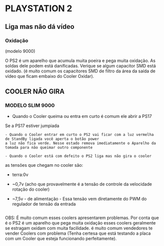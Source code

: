 # PLAYSTATION 2


## Liga mas não dá vídeo

### Oxidação

(modelo 9000)

O PS2 é um aparelho que acumula muita poeira e pega muita oxidação. As soldas dele podem está danificadas. Verique se algum capacitor SMD está oxidado. (é muito comum os capacitores SMD de filtro da área da saída de vídeo que ficam embaixo do Cooler Oxidar).


## COOLER NÃO GIRA

### MODELO SLIM 9000

- Quando o Cooler queima ou entra em curto é comum ele abrir a PS17 


Se a PS17 estiver jumpiada
```
- Quando o Cooler entrar em curto o PS2 vai ficar com a luz vermelha de StandBy ligada você aperta o botão power
a luz não fica verde. Nesse estado remova imediatamente o Aparelho da tomada para não queimar outro componente

- Quando o Cooler está com defeito o PS2 liga mas não gira o cooler
```

as tensões que chegam no cooler são:

- terra:0v

- ~0,7v (acho que provavelmente é a tensão de controle da velocidade rotação do cooler)

- ~7,5v - de alimentação - Essa tensão vem diretamente do PWM do regulador de tensão da entrada

<img>


OBS: É muito comum esses coolers apresentarem problemas. Por conta que é o PS2 é um aparelho que pega muita oxidação esses coolers geralmente se estragam oxidam com muita facilidade. é muito comum vendedores te vender Coolers com problema (Tenha certesa que está testando a placa com um Cooler que esteja funcionando perfeitamente).

